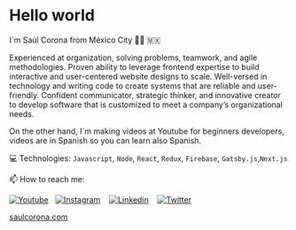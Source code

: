 # Hello world

I´m Saúl Corona from México City 👨‍💻 🇲🇽

Experienced at  organization, solving problems, teamwork, and agile methodologies.
Proven ability to leverage frontend expertise to build interactive and user-centered website designs to scale.
Well-versed in technology and writing code to create systems that are reliable and user-friendly.
Confident communicator, strategic thinker, and innovative creator to develop software that is customized to meet a company’s organizational needs.

On the other hand, I´m making videos at Youtube for beginners developers, videos are in Spanish so you can learn also Spanish. 


💻 Technologies: `Javascript`,  `Node`, `React`, `Redux`, `Firebase`, `Gatsby.js`,`Next.js`


📫 How to reach me:



[![Youtube](https://i.imgur.com/sWNbgwX.png)](https://bit.ly/saulcoronadev)&nbsp;&nbsp; [![Instagram](https://i.imgur.com/0ZtMm1M.png)](http://bit.ly/instagram-ytscs) &nbsp;&nbsp; [![Linkedin](https://i.imgur.com/H6S1Ad2.png)](http://bit.ly/linkedinpaginaweb) &nbsp;&nbsp; [![Twitter](https://i.imgur.com/H0WtO84.png)](http://bit.ly/twitter-ytscs)

[saulcorona.com](https://saulcorona.com)


  

